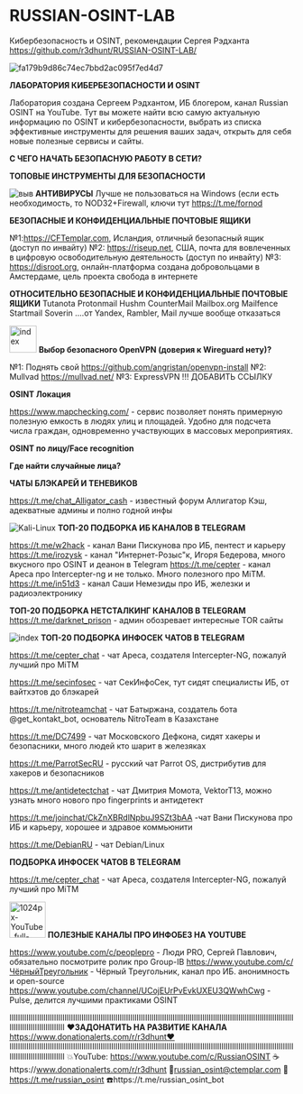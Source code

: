 # RUSSIAN-OSINT-LAB
Кибербезопасность и OSINT, рекомендации Сергея Рэдханта
https://github.com/r3dhunt/RUSSIAN-OSINT-LAB/


![fa179b9d86c74ec7bbd2ac095f7ed4d7](https://user-images.githubusercontent.com/57009683/94335776-59e85b80-ffcd-11ea-9d83-69669b81ff73.jpeg)

**ЛАБОРАТОРИЯ КИБЕРБЕЗОПАСНОСТИ И OSINT**

Лаборатория создана Сергеем Рэдхантом, ИБ блогером, канал Russian OSINT на YouTube. Тут вы можете найти всю самую актуальную информацию по OSINT и кибербезопасности, выбрать из списка эффективные инструменты для решения ваших задач, открыть для себя новые полезные сервисы и сайты.

**C ЧЕГО НАЧАТЬ БЕЗОПАСНУЮ РАБОТУ В СЕТИ?**

**ТОПОВЫЕ ИНСТРУМЕНТЫ ДЛЯ БЕЗОПАСНОСТИ**

![выв](https://user-images.githubusercontent.com/57009683/94338805-a723f780-ffe4-11ea-8987-dc762b3d9721.jpg)
**АНТИВИРУСЫ**  Лучше не пользоваться на Windows (если есть необходимость, то NOD32+Firewall, ключи тут https://t.me/fornod


**БЕЗОПАСНЫЕ И КОНФИДЕНЦИАЛЬНЫЕ ПОЧТОВЫЕ ЯЩИКИ**

№1:https://CFTemplar.com, Исландия, отличный безопасный ящик (доступ по инвайту)
№2: https://riseup.net, США, почта для вовлеченных в цифровую освободительную деятельность (доступ по инвайту)
№3: https://disroot.org, онлайн-платформа создана добровольцами в Амстердаме, цель проекта свобода в интернете

**ОТНОСИТЕЛЬНО БЕЗОПАСНЫЕ И КОНФИДЕНЦИАЛЬНЫЕ ПОЧТОВЫЕ ЯЩИКИ**
Tutanota
Protonmail
Hushm
CounterMail
Mailbox.org 
Mailfence
Startmail
Soverin
....от Yandex, Rambler, Mail лучше вообще отказаться




<img width="48" alt="index" src="https://user-images.githubusercontent.com/57009683/94338112-61b0fb80-ffdf-11ea-9e7a-171bd3d292b5.png"> **Выбор безопасного OpenVPN (доверия к Wireguard нету)?**

№1: Поднять свой https://github.com/angristan/openvpn-install
№2: Mullvad https://mullvad.net/
№3: ExpressVPN !!! ДОБАВИТЬ ССЫЛКУ

**OSINT Локация**

https://www.mapchecking.com/ - сервис позволяет понять примерную полезную емкость в людях улиц и площадей. Удобно для подсчета числа граждан, одновременно участвующих в массовых мероприятиях. 

**OSINT по лицу/Face recognition**

**Где найти случайные лица?**


**ЧАТЫ БЛЭКАРЕЙ И ТЕНЕВИКОВ**


https://t.me/chat_Alligator_cash - известный форум Аллигатор Кэш, адекватные админы и полно годной инфы


 
![Kali-Linux](https://user-images.githubusercontent.com/57009683/94336172-96698680-ffd0-11ea-9a6f-cb65c49f357a.jpg) **ТОП-20 ПОДБОРКА ИБ КАНАЛОВ В TELEGRAM**


https://t.me/w2hack - канал Вани Пискунова про ИБ, пентест и карьеру
https://t.me/irozysk - канал "Интернет-Розыс"к, Игоря Бедерова,  много вкусного про OSINT и деанон в Telegram
https://t.me/cepter - канал Ареса про Intercepter-ng и не только. Много полезного про MiTM.
https://t.me/in51d3 - канал Саши Немезиды про ИБ, железки и радиоэлектронику

**ТОП-20 ПОДБОРКА НЕТСТАЛКИНГ КАНАЛОВ В TELEGRAM**
https://t.me/darknet_prison - админ обозревает интересные TOR сайты


![index](https://user-images.githubusercontent.com/57009683/94336208-cfa1f680-ffd0-11ea-88f8-499d0bf06232.jpg) **ТОП-20 ПОДБОРКА ИНФОСЕК ЧАТОВ В TELEGRAM**


https://t.me/cepter_chat - чат Ареса, создателя Intercepter-NG, пожалуй лучший про MiTM

https://t.me/secinfosec - чат СекИнфоСек, тут сидят специалисты ИБ, от вайтхэтов до блэкарей

https://t.me/nitroteamchat - чат Батыржана, создатель бота @get_kontakt_bot, основатель NitroTeam в Казахстане

https://t.me/DC7499 - чат Московского Дефкона, сидят хакеры и безопасники, много людей кто шарит в железяках

https://t.me/ParrotSecRU - русский чат Parrot OS, дистрибутив для хакеров и безопасников 

https://t.me/antidetectchat - чат Дмитрия Момота, VektorT13, можно узнать много нового про fingerprints и антидетект

https://t.me/joinchat/CkZnXBRdlNpbuJ9SZt3bAA -чат Вани Пискунова про ИБ и карьеру, хорошее и здравое коммьюнити

https://t.me/DebianRU - чат Debian/Linux


**ПОДБОРКА ИНФОСЕК ЧАТОВ В TELEGRAM**


https://t.me/cepter_chat - чат Ареса, создателя Intercepter-NG, пожалуй лучший про MiTM


<img width="64" alt="1024px-YouTube_full-color_icon_(2017) svg" src="https://user-images.githubusercontent.com/57009683/94336135-370b7680-ffd0-11ea-92a3-8a6bfb0383a3.png"> **ПОЛЕЗНЫЕ КАНАЛЫ ПРО ИНФОБЕЗ НА YOUTUBE**


https://www.youtube.com/c/peoplepro - Люди PRO, Сергей Павлович, обязательно посмотрите ролик про Group-IB
https://www.youtube.com/c/ЧёрныйТреугольник - Чёрный Треугольник, канал про ИБ. анонимность и open-source
https://www.youtube.com/channel/UCojEUrPvEvkUXEU3QWwhCwg - Pulse, делится лучшими практиками OSINT



IIIIIIIIIIIIIIIIIIIIIIIIIIIIIIIIIIIIIIIIIIIIIIIIIIIIIIIIIIIIIIIIIIIIIIIIIIIIIIIIIIIIIIIIIIIIIIIIIIIIIIIIIIIIIIIIIIIIIIIIIIIIIIIIIIIIIIIIIIIIIIIIIIIIIIIIIIIIIIII
❤️**ЗАДОНАТИТЬ НА РАЗВИТИЕ КАНАЛА**  https://www.donationalerts.com/r/r3dhunt❤️
IIIIIIIIIIIIIIIIIIIIIIIIIIIIIIIIIIIIIIIIIIIIIIIIIIIIIIIIIIIIIIIIIIIIIIIIIIIIIIIIIIIIIIIIIIIIIIIIIIIIIIIIIIIIIIIIIIIIIIIIIIIIIIIIIIIIIIIIIIIIIIIIIIIIIIIIIIIIIIII
💥YouTube: https://www.youtube.com/c/RussianOSINT
☕️https://www.donationalerts.com/r/r3dhunt
💌russian_osint@ctemplar.com
📲https://t.me/russian_osint
☎️https://t.me/russian_osint_bot
